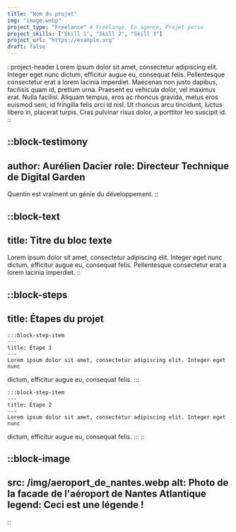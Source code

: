 ```yaml
---
title: "Nom du projet"
img: "image.webp"
project_type: "Freelance" # Freelange, En agence, Projet perso
project_skills: ["Skill 1", "Skill 2", "Skill 3"]
project_url: "https://example.org"
draft: false
---
```


::project-header
Lorem ipsum dolor sit amet, consectetur adipiscing elit. Integer eget nunc
dictum, efficitur augue eu, consequat felis. Pellentesque consectetur erat a
lorem lacinia imperdiet. Maecenas non justo dapibus, facilisis quam id, pretium
urna. Praesent eu vehicula dolor, vel maximus erat. Nulla facilisi. Aliquam
tempus, eros ac rhoncus gravida, metus eros euismod sem, id fringilla felis orci
id nisl. Ut rhoncus arcu tincidunt, luctus libero in, placerat turpis. Cras
pulvinar risus dolor, a porttitor leo suscipit id.
::

::block-testimony
---
author: Aurélien Dacier
role: Directeur Technique de Digital Garden
---
Quentin est vraiment un génie du développement.
::

::block-text
---
title: Titre du bloc texte
---
Lorem ipsum dolor sit amet, consectetur adipiscing elit. Integer eget nunc
dictum, efficitur augue eu, consequat felis. Pellentesque consectetur erat a
lorem lacinia imperdiet.
::

::block-steps
---
title: Étapes du projet
---

    :::block-step-item
    ---
    title: Étape 1
    ---
    Lorem ipsum dolor sit amet, consectetur adipiscing elit. Integer eget nunc
dictum, efficitur augue eu, consequat felis. 
    :::

    :::block-step-item
    ---
    title: Étape 2
    ---
    Lorem ipsum dolor sit amet, consectetur adipiscing elit. Integer eget nunc
dictum, efficitur augue eu, consequat felis. 
    :::
::

::block-image
---
src: /img/aeroport_de_nantes.webp
alt: Photo de la facade de l'aéroport de Nantes Atlantique
legend: Ceci est une légende !
---
::
